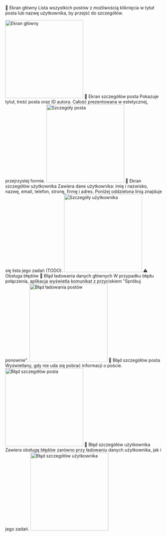 📱 Ekran główny
Lista wszystkich postów z możliwością kliknięcia w tytuł posta lub nazwę użytkownika, by przejść do szczegółów.

<img src="/images/ListaPostow.gif" alt="Ekran główny" width="250">
📝 Ekran szczegółów posta
Pokazuje tytuł, treść posta oraz ID autora. Całość prezentowana w estetycznej, przejrzystej formie.

<img src="/images/SzczegolyPosta.gif" alt="Szczegóły posta" width="250">
👤 Ekran szczegółów użytkownika
Zawiera dane użytkownika: imię i nazwisko, nazwę, email, telefon, stronę, firmę i adres. Poniżej oddzielona linią znajduje się lista jego zadań (TODO).

<img src="/images/SzczegolyUzyt.gif" alt="Szczegóły użytkownika" width="250">
⚠️ Obsługa błędów
🔁 Błąd ładowania danych głównych
W przypadku błędu połączenia, aplikacja wyświetla komunikat z przyciskiem "Spróbuj ponownie".

<img src="/images/BladPost.gif" alt="Błąd ładowania postów" width="250">
🔁 Błąd szczegółów posta
Wyświetlany, gdy nie uda się pobrać informacji o poście.

<img src="/images/BladSzczPosta.gif" alt="Błąd szczegółów posta" width="250">
🔁 Błąd szczegółów użytkownika
Zawiera obsługę błędów zarówno przy ładowaniu danych użytkownika, jak i jego zadań.

<img src="/images/BladUzytkownik.gif" alt="Błąd szczegółów użytkownika" width="250">
